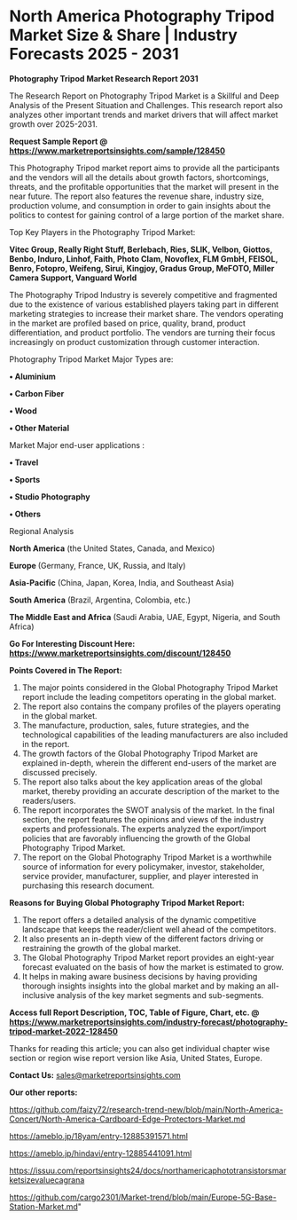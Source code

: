 # North America Photography Tripod Market Size & Share | Industry Forecasts 2025 - 2031

<strong>Photography Tripod Market Research Report 2031</strong>

The Research Report on Photography Tripod Market is a Skillful and Deep Analysis of the Present Situation and Challenges. This research report also analyzes other important trends and market drivers that will affect market growth over 2025-2031.

<strong>Request Sample Report @ <a href=https://www.marketreportsinsights.com/sample/128450>https://www.marketreportsinsights.com/sample/128450</a></strong>

This Photography Tripod market report aims to provide all the participants and the vendors will all the details about growth factors, shortcomings, threats, and the profitable opportunities that the market will present in the near future. The report also features the revenue share, industry size, production volume, and consumption in order to gain insights about the politics to contest for gaining control of a large portion of the market share.

Top Key Players in the Photography Tripod Market:

<strong>Vitec Group, Really Right Stuff, Berlebach, Ries, SLIK, Velbon, Giottos, Benbo, Induro, Linhof, Faith, Photo Clam, Novoflex, FLM GmbH, FEISOL, Benro, Fotopro, Weifeng, Sirui, Kingjoy, Gradus Group, MeFOTO, Miller Camera Support, Vanguard World</strong>

The Photography Tripod Industry is severely competitive and fragmented due to the existence of various established players taking part in different marketing strategies to increase their market share. The vendors operating in the market are profiled based on price, quality, brand, product differentiation, and product portfolio. The vendors are turning their focus increasingly on product customization through customer interaction.

Photography Tripod Market Major Types are:

<strong>• Aluminium

• Carbon Fiber

• Wood

• Other Material</strong>

Market Major end-user applications :

<strong>• Travel

• Sports

• Studio Photography

• Others</strong>

Regional Analysis

</u><strong><b>North America</b></strong> (the United States, Canada, and Mexico)

<strong><b>Europe </b></strong>(Germany, France, UK, Russia, and Italy)

<strong><b>Asia-Pacific</b></strong> (China, Japan, Korea, India, and Southeast Asia)

<strong><b>South America</b></strong> (Brazil, Argentina, Colombia, etc.)

<strong><b>The Middle East and Africa</b></strong> (Saudi Arabia, UAE, Egypt, Nigeria, and South Africa)

<strong>Go For Interesting Discount Here: <a href=https://www.marketreportsinsights.com/discount/128450>https://www.marketreportsinsights.com/discount/128450</a></strong>

<strong>Points Covered in The Report:</strong>
<ol>
  <li>The major points considered in the Global Photography Tripod Market report include the leading competitors operating in the global market.</li>
  <li>The report also contains the company profiles of the players operating in the global market.</li>
  <li>The manufacture, production, sales, future strategies, and the technological capabilities of the leading manufacturers are also included in the report.</li>
  <li>The growth factors of the Global Photography Tripod Market are explained in-depth, wherein the different end-users of the market are discussed precisely.</li>
  <li>The report also talks about the key application areas of the global market, thereby providing an accurate description of the market to the readers/users.</li>
  <li>The report incorporates the SWOT analysis of the market. In the final section, the report features the opinions and views of the industry experts and professionals. The experts analyzed the export/import policies that are favorably influencing the growth of the Global Photography Tripod Market.</li>
  <li>The report on the Global Photography Tripod Market is a worthwhile source of information for every policymaker, investor, stakeholder, service provider, manufacturer, supplier, and player interested in purchasing this research document.</li>
</ol>
<strong>Reasons for Buying Global Photography Tripod Market Report:</strong>

<ol>
  <li>The report offers a detailed analysis of the dynamic competitive landscape that keeps the reader/client well ahead of the competitors.</li>
  <li>It also presents an in-depth view of the different factors driving or restraining the growth of the global market.</li>
  <li>The Global Photography Tripod Market report provides an eight-year forecast evaluated on the basis of how the market is estimated to grow.</li>
  <li>It helps in making aware business decisions by having providing thorough insights insights into the global market and by making an all-inclusive analysis of the key market segments and sub-segments.</li>
</ol>
<strong>Access full Report Description, TOC, Table of Figure, Chart, etc. @ <a href=https://www.marketreportsinsights.com/industry-forecast/photography-tripod-market-2022-128450>https://www.marketreportsinsights.com/industry-forecast/photography-tripod-market-2022-128450</a></strong>


Thanks for reading this article; you can also get individual chapter wise section or region wise report version like Asia, United States, Europe.

<strong>Contact Us:</strong>
sales@marketreportsinsights.com

<strong>Our other reports:</strong>

<a href=https://github.com/faizy72/research-trend-new/blob/main/North-America-Concert/North-America-Cardboard-Edge-Protectors-Market.md>https://github.com/faizy72/research-trend-new/blob/main/North-America-Concert/North-America-Cardboard-Edge-Protectors-Market.md</a>

<a href=https://ameblo.jp/18yam/entry-12885391571.html>https://ameblo.jp/18yam/entry-12885391571.html</a>

<a href=https://ameblo.jp/hindavi/entry-12885441091.html>https://ameblo.jp/hindavi/entry-12885441091.html</a>

<a href=https://issuu.com/reportsinsights24/docs/northamericaphototransistorsmarketsizevaluecagrana>https://issuu.com/reportsinsights24/docs/northamericaphototransistorsmarketsizevaluecagrana</a>

<a href=https://github.com/cargo2301/Market-trend/blob/main/Europe-5G-Base-Station-Market.md>https://github.com/cargo2301/Market-trend/blob/main/Europe-5G-Base-Station-Market.md</a>"
